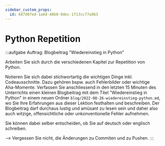 ```yaml
---
sidebar_custom_props:
  id: 687d07ed-1a8d-40b0-9dec-1f13cc77a963
---
```


# Python Repetition

:::aufgabe Auftrag: Blogbeitrag "Wiedereinstieg in Python"
<Answer type="state" webKey="9e2d4cb3-cbf3-4d29-8fd0-8cd9d38c6b60" />

Arbeiten Sie sich durch die verschiedenen Kapitel zur Repetition von Python.

Notieren Sie sich dabei stichwortartig die wichtigen Dinge inkl. Codeausschnitte. Dazu gehören bspw. auch Fehlerbilder oder wichtige Aha-Momente. Verfassen Sie anschliessend in den letzten 15 Minuten des Unterrichts einen kleinen Blogbeitrag mit dem Titel "Wiedereinstieg in Python" in einem neuen Ordner `blog/2022-08-26-wiedereinstieg-python.md`, wo Sie Ihre Erfahrungen aus dieser Lektion festhalten und beschreiben. Der Blogbeitrag darf durchaus lustig und amüsant zu lesen sein und daher also auch witzige, offensichtliche oder unkonventionelle Fehler aufnehmen.

Sie können dabei selber entscheiden, ob Sie auf deutsch oder englisch schreiben.

--> Vergessen Sie nicht, die Änderungen zu Commiten und zu Pushen. 
:::
